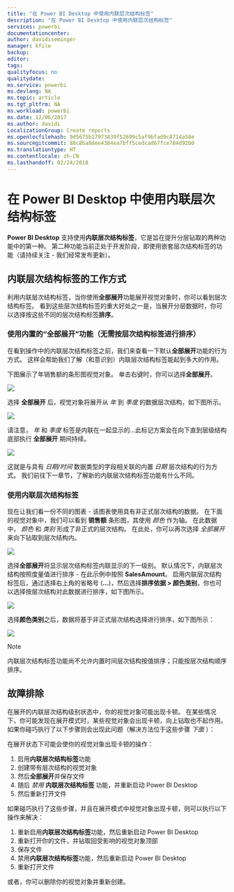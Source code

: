 ```yaml
---
title: "在 Power BI Desktop 中使用内联层次结构标签"
description: "在 Power BI Desktop 中使用内联层次结构标签"
services: powerbi
documentationcenter: 
author: davidiseminger
manager: kfile
backup: 
editor: 
tags: 
qualityfocus: no
qualitydate: 
ms.service: powerbi
ms.devlang: NA
ms.topic: article
ms.tgt_pltfrm: NA
ms.workload: powerbi
ms.date: 12/06/2017
ms.author: davidi
LocalizationGroup: Create reports
ms.openlocfilehash: 9d5675b17973839f52699c5af9bfad9c8714a58e
ms.sourcegitcommit: 88c8ba8dee4384ea7bff5cedcad67fce784d92b0
ms.translationtype: HT
ms.contentlocale: zh-CN
ms.lasthandoff: 02/24/2018
---
```

# <a name="use-inline-hierarchy-labels-in-power-bi-desktop"></a>在 Power BI Desktop 中使用内联层次结构标签
**Power BI Desktop** 支持使用**内联层次结构标签**，它是旨在提升分层钻取的两种功能中的第一种。 第二种功能当前正处于开发阶段，即使用嵌套层次结构标签的功能（请持续关注 - 我们经常发布更新）。   

## <a name="how-inline-hierarchy-labels-work"></a>内联层次结构标签的工作方式
利用内联层次结构标签，当你使用**全部展开**功能展开视觉对象时，你可以看到层次结构标签。 看到这些层次结构标签的重大好处之一是，当展开分层数据时，你可以选择按这些不同的层次结构标签**排序**。

### <a name="using-the-built-in-expand-all-feature-without-sorting-by-hierarchy-labels"></a>使用内置的“全部展开”功能（无需按层次结构标签进行排序）
在看到操作中的内联层次结构标签之前，我们来查看一下默认**全部展开**功能的行为方式。 这样会帮助我们了解（和意识到）内联层次结构标签能起到多大的作用。

下图展示了年销售额的条形图视觉对象。 单击右键时，你可以选择**全部展开**。

![](media/desktop-inline-hierarchy-labels/inlinehierarchy_4.png)

选择 **全部展开** 后，视觉对象将展开从 *年* 到 *季度* 的数据层次结构，如下图所示。

![](media/desktop-inline-hierarchy-labels/inlinehierarchy_5.png)

请注意， *年* 和 *季度* 标签是内联在一起显示的…此标记方案会在向下直到层级结构底部执行 **全部展开** 期间持续。

![](media/desktop-inline-hierarchy-labels/inlinehierarchy_6.png)

这就是与具有 *日期/时间* 数据类型的字段相关联的内置 *日期* 层次结构的行为方式。 我们前往下一章节，了解新的内联层次结构标签功能有什么不同。

### <a name="using-inline-hierarchy-labels"></a>使用内联层次结构标签
现在让我们看一份不同的图表 - 该图表使用具有非正式层次结构的数据。 在下面的视觉对象中，我们可以看到 **销售额** 条形图，其使用 *颜色* 作为轴。 在此数据中， *颜色* 和 *类别* 形成了非正式的层次结构。 在此处，你可以再次选择 *全部展开* 来向下钻取到层次结构内。

![](media/desktop-inline-hierarchy-labels/inlinehierarchy_7.png)

选择**全部展开**将显示层次结构标签内联显示的下一级别。 默认情况下，内联层次结构按照度量值进行排序 - 在此示例中按照 **SalesAmount**。 启用内联层次结构标签后，通过选择右上角的省略号 (**...**)，然后选择**排序依据 > 颜色类别**，你也可以选择按层次结构对此数据进行排序，如下图所示。

![](media/desktop-inline-hierarchy-labels/inlinehierarchy_8.png)

选择**颜色类别**之后，数据将基于非正式层次结构选择进行排序，如下图所示：

![](media/desktop-inline-hierarchy-labels/inlinehierarchy_9.png)

> [!NOTE]
> 内联层次结构标签功能尚不允许内置时间层次结构按值排序；只能按层次结构顺序排序。
> 
> 

## <a name="troubleshooting"></a>故障排除
在展开的内联层次结构级别状态中，你的视觉对象可能出现卡顿。 在某些情况下，你可能发现在展开模式时，某些视觉对象会出现卡顿，向上钻取也不起作用。 如果你碰巧执行了以下步骤则会出现此问题（解决方法位于这些步骤 *下面* ）：

在展开状态下可能会使你的视觉对象出现卡顿的操作：

1. 启用**内联层次结构标签**功能
2. 创建带有层次结构的视觉对象
3. 然后**全部展开**并保存文件
4. 随后 *禁用* **内联层次结构标签** 功能，并重新启动 Power BI Desktop
5. 然后重新打开文件

如果碰巧执行了这些步骤，并且在展开模式中视觉对象出现卡顿，则可以执行以下操作来解决：

1. 重新启用**内联层次结构标签**功能，然后重新启动 Power BI Desktop
2. 重新打开你的文件，并钻取回受影响的视觉对象顶部
3. 保存文件
4. 禁用**内联层次结构标签**功能，然后重新启动 Power BI Desktop
5. 重新打开文件

或者，你可以删除你的视觉对象并重新创建。

